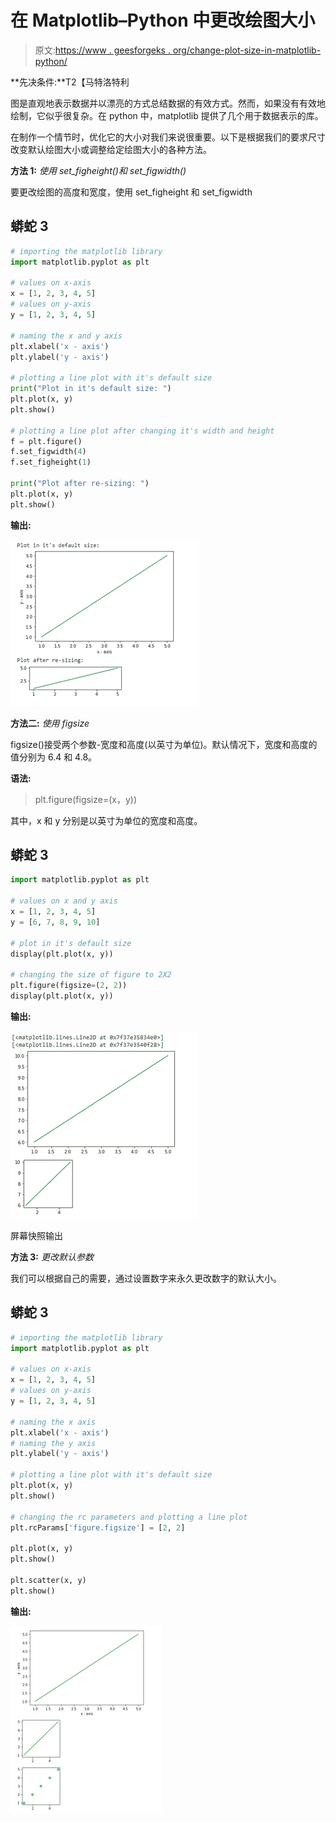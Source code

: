 # 在 Matplotlib–Python 中更改绘图大小

> 原文:[https://www . geesforgeks . org/change-plot-size-in-matplotlib-python/](https://www.geeksforgeeks.org/change-plot-size-in-matplotlib-python/)

**先决条件:**T2【马特洛特利

图是直观地表示数据并以漂亮的方式总结数据的有效方式。然而，如果没有有效地绘制，它似乎很复杂。在 python 中，matplotlib 提供了几个用于数据表示的库。

在制作一个情节时，优化它的大小对我们来说很重要。以下是根据我们的要求尺寸改变默认绘图大小或调整给定绘图大小的各种方法。

**方法 1:** *使用 set_figheight()和 set_figwidth()*

要更改绘图的高度和宽度，使用 set_figheight 和 set_figwidth

## 蟒蛇 3

```py
# importing the matplotlib library
import matplotlib.pyplot as plt

# values on x-axis
x = [1, 2, 3, 4, 5]
# values on y-axis
y = [1, 2, 3, 4, 5]

# naming the x and y axis
plt.xlabel('x - axis')
plt.ylabel('y - axis')

# plotting a line plot with it's default size
print("Plot in it's default size: ")
plt.plot(x, y)
plt.show()

# plotting a line plot after changing it's width and height
f = plt.figure()
f.set_figwidth(4)
f.set_figheight(1)

print("Plot after re-sizing: ")
plt.plot(x, y)
plt.show()
```

**输出:**

![](img/820c2e809d55ee61efda1c833eed7f4e.png)

**方法二:** *使用 figsize*

figsize()接受两个参数-宽度和高度(以英寸为单位)。默认情况下，宽度和高度的值分别为 6.4 和 4.8。

**语法:**

> plt.figure(figsize=(x，y))

其中，x 和 y 分别是以英寸为单位的宽度和高度。

## 蟒蛇 3

```py
import matplotlib.pyplot as plt

# values on x and y axis
x = [1, 2, 3, 4, 5]
y = [6, 7, 8, 9, 10]

# plot in it's default size
display(plt.plot(x, y))

# changing the size of figure to 2X2
plt.figure(figsize=(2, 2))
display(plt.plot(x, y))
```

**输出:**

![](img/3c2abcf0a970e697e193179c477145bf.png)

屏幕快照输出

**方法 3:** *更改默认参数*

我们可以根据自己的需要，通过设置数字来永久更改数字的默认大小。

## 蟒蛇 3

```py
# importing the matplotlib library
import matplotlib.pyplot as plt

# values on x-axis
x = [1, 2, 3, 4, 5]
# values on y-axis
y = [1, 2, 3, 4, 5]

# naming the x axis
plt.xlabel('x - axis')
# naming the y axis
plt.ylabel('y - axis')

# plotting a line plot with it's default size
plt.plot(x, y)
plt.show()

# changing the rc parameters and plotting a line plot
plt.rcParams['figure.figsize'] = [2, 2]

plt.plot(x, y)
plt.show()

plt.scatter(x, y)
plt.show()
```

**输出:**

![](img/316d1b5b197d0ef994aa138806fe107a.png)